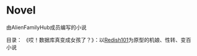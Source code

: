 # Novel

由AlienFamilyHub成员编写的小说

目录：
《哎！数据库真变成女孩了？》：以[Redish101](https://github.com/Redish101)为原型的机娘、性转、变百小说
